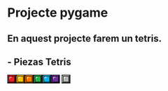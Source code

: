 # Projecte pygame

En aquest projecte farem un tetris. 
-----------------------------------------------------------------------------------------------------------------------------------------------------------------------------------------------------
## - Piezas Tetris 
![Rojo](rojo.png)![Amarillo](amarillo.png)![Naranja](naranja.png)![Verde](verde.png)![Azul](azul.png)![Lila](lila.png)
![Gris](gris.png)

